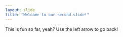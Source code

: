 ```yaml
---
layout: slide
title: "Welcome to our second slide!"
---
```

This is fun so far, yeah? 
Use the left arrow to go back!
